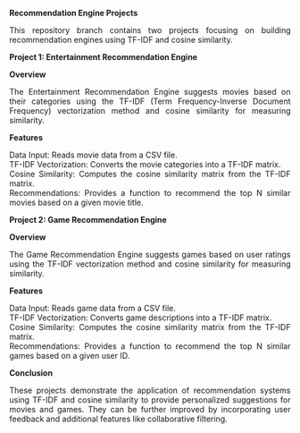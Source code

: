 **<div align = "justify">Recommendation Engine Projects</div>**

<div align = "justify">This repository branch contains two projects focusing on building recommendation engines using TF-IDF and cosine similarity. </div>

**<div align = "justify">Project 1: Entertainment Recommendation Engine</div>**

**<div align = "justify">Overview</div>**
<div align = "justify">The Entertainment Recommendation Engine suggests movies based on their categories using the TF-IDF (Term Frequency-Inverse Document Frequency) vectorization method and cosine similarity for measuring similarity. </div>

**<div align = "justify">Features</div>**
<div align = "justify">Data Input: Reads movie data from a CSV file. </div>
<div align = "justify">TF-IDF Vectorization: Converts the movie categories into a TF-IDF matrix. </div>
<div align = "justify">Cosine Similarity: Computes the cosine similarity matrix from the TF-IDF matrix. </div>
<div align = "justify">Recommendations: Provides a function to recommend the top N similar movies based on a given movie title. </div>

**<div align = "justify">Project 2: Game Recommendation Engine</div>**

**<div align = "justify">Overview</div>**
<div align = "justify">The Game Recommendation Engine suggests games based on user ratings using the TF-IDF vectorization method and cosine similarity for measuring similarity. </div>

**<div align = "justify">Features</div>**
<div align = "justify">Data Input: Reads game data from a CSV file. </div>
<div align = "justify">TF-IDF Vectorization: Converts game descriptions into a TF-IDF matrix. </div>
<div align = "justify">Cosine Similarity: Computes the cosine similarity matrix from the TF-IDF matrix. </div>
<div align = "justify">Recommendations: Provides a function to recommend the top N similar games based on a given user ID. </div>

**<div align = "justify">Conclusion</div>**
<div align = "justify">These projects demonstrate the application of recommendation systems using TF-IDF and cosine similarity to provide personalized suggestions for movies and games. They can be further improved by incorporating user feedback and additional features like collaborative filtering. </div>
